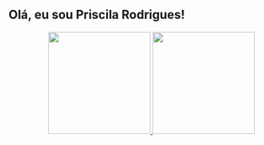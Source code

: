 ## Olá, eu sou Priscila Rodrigues!

<div align="center">
 <a href="https://github.com/rafaballerini">
  <img height="180em" src="https://github-readme-stats.vercel.app/api?username=priscilarodriguess&show_icons=true&theme=dracula&include_all_commits=true&count_private=true"/>
  <img height="180em" src="https://github-readme-stats.vercel.app/api/top-langs/?username=priscilarodriguess&layout=compact&langs_count=7&theme=dracula"/>
</div>

